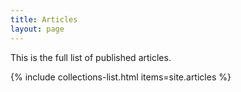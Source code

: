 ```yaml
---
title: Articles
layout: page
---
```

This is the full list of published articles.

{% include collections-list.html items=site.articles %}
